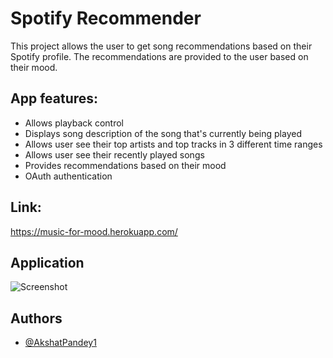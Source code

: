 
# Spotify Recommender

This project allows the user to get song recommendations based on their Spotify profile.
The recommendations are provided to the user based on their mood.

App features:
-
- Allows playback control
- Displays song description of the song that's currently being played
- Allows user see their top artists and top tracks in 3 different time ranges
- Allows user see their recently played songs
- Provides recommendations based on their mood
- OAuth authentication

Link:
-
https://music-for-mood.herokuapp.com/


## Application

![Screenshot](https://i.imgur.com/xOqQjiw.png)


## Authors

- [@AkshatPandey1](https://github.com/AkshatPandey1)


